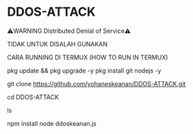 # DDOS-ATTACK
⚠️WARNING Distributed Denial of Service⚠️

TIDAK UNTUK DISALAH GUNAKAN

CARA RUNNING DI TERMUX (HOW TO RUN IN TERMUX)

pkg update && pkg upgrade -y
pkg install git nodejs -y

git clone https://github.com/yohaneskeanan/DDOS-ATTACK.git

cd DDOS-ATTACK

ls

npm install
node ddoskeanan.js
